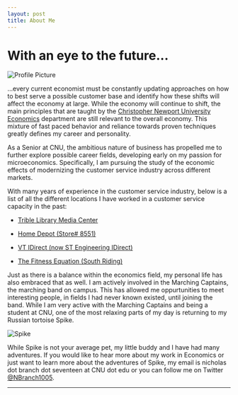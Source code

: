 ```yaml
---
layout: post
title: About Me
---
```


# With an eye to the future... 

![Profile Picture](https://NicholasBranch.github.io/NicholasBranch/images/miniprofile.png)

…every current economist must be constantly updating approaches on how to best serve a possible customer base and identify how these shifts will affect the economy at large. While the economy will continue to shift, the main principles that are taught by the [Christopher Newport University Economics](https://cnu.edu/academics/departments/economics/) department are still relevant to the overall economy. This mixture of fast paced behavior and reliance towards proven techniques greatly defines my career and personality.   

As a Senior at CNU, the ambitious nature of business has propelled me to further explore possible career fields, developing early on my passion for microeconomics. Specifically, I am pursuing the study of the economic effects of modernizing the customer service industry across different markets. 

With many years of experience in the customer service industry, below is a list of all the different locations I have worked in a customer service capacity in the past:
- [Trible Library Media Center](https://cnu.libguides.com/mediacenter)


- [Home Depot (Store# 8551)](https://www.homedepot.com/l/S-Riding/VA/Chantilly/20152/8551)


- [VT IDirect (now ST Engineering IDirect)](https://www.idirect.net/)


- [The Fitness Equation (South Riding)](https://thefitnessequation.com/locations/south-riding/)

Just as there is a balance within the economics field, my personal life has also embraced that as well. I am actively involved in the Marching Captains, the marching band on campus. This has allowed me oppurtunities to meet interesting people, in fields I had never known existed, until joining the band. While I am very active with the Marching Captains and being a student at CNU, one of the most relaxing parts of my day is returning to my Russian tortoise Spike. 

![Spike](https://NicholasBranch.github.io/NicholasBranch/images/spike.png)

While Spike is not your average pet, my little buddy and I have had many adventures. If you would like to hear more about my work in Economics or just want to learn more about the adventures of Spike, my email is nicholas dot branch dot seventeen at CNU dot edu or you can follow me on Twitter [@NBranch1005](https://twitter.com/NBranch1005).  

---
